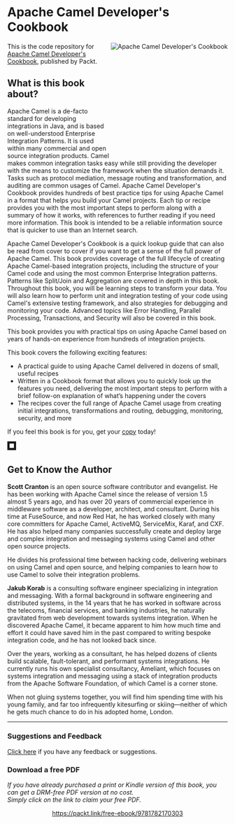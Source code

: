 # Apache Camel Developer's Cookbook 

<a href="https://prod.packtpub.com/in/application-development/apache-camel-developers-cookbook?utm_source=github&utm_medium=repository&utm_campaign=9781782170303">  <img src="https://prod.packtpub.com/media/catalog/product/cache/e4d64343b1bc593f1c5348fe05efa4a6/0/3/0303en20camel20cookbook.jpg" alt="Apache Camel Developer's Cookbook" height="256px" align="right"></a>

This is the code repository for [Apache Camel Developer's Cookbook](https://prod.packtpub.com/in/application-development/apache-camel-developers-cookbook?utm_source=github&utm_medium=repository&utm_campaign=9781782170303), published by Packt.


## What is this book about?
Apache Camel is a de-facto standard for developing integrations in Java, and is based on well-understood Enterprise Integration Patterns. It is used within many commercial and open source integration products. Camel makes common integration tasks easy while still providing the developer with the means to customize the framework when the situation demands it. Tasks such as protocol mediation, message routing and transformation, and auditing are common usages of Camel. Apache Camel Developer's Cookbook provides hundreds of best practice tips for using Apache Camel in a format that helps you build your Camel projects. Each tip or recipe provides you with the most important steps to perform along with a summary of how it works, with references to further reading if you need more information. This book is intended to be a reliable information source that is quicker to use than an Internet search. 

Apache Camel Developer's Cookbook is a quick lookup guide that can also be read from cover to cover if you want to get a sense of the full power of Apache Camel. This book provides coverage of the full lifecycle of creating Apache Camel-based integration projects, including the structure of your Camel code and using the most common Enterprise Integration patterns. Patterns like Split/Join and Aggregation are covered in depth in this book. Throughout this book, you will be learning steps to transform your data. You will also learn how to perform unit and integration testing of your code using Camel's extensive testing framework, and also strategies for debugging and monitoring your code. Advanced topics like Error Handling, Parallel Processing, Transactions, and Security will also be covered in this book. 

This book provides you with practical tips on using Apache Camel based on years of hands-on experience from hundreds of integration projects.

This book covers the following exciting features:

* A practical guide to using Apache Camel delivered in dozens of small, useful recipes
* Written in a Cookbook format that allows you to quickly look up the features you need, delivering the most important steps to perform with a brief follow-on explanation of what’s happening under the covers
* The recipes cover the full range of Apache Camel usage from creating initial integrations, transformations and routing, debugging, monitoring, security, and more

If you feel this book is for you, get your [copy](https://www.amazon.com/dp/1782170308) today!

<a href="https://www.packtpub.com/?utm_source=github&utm_medium=banner&utm_campaign=GitHubBanner"><img src="https://raw.githubusercontent.com/PacktPublishing/GitHub/master/GitHub.png" 
alt="https://www.packtpub.com/" border="5" /></a>



## Get to Know the Author
**Scott Cranton** is an open source software contributor and evangelist. He has been working with Apache Camel since the release of version 1.5 almost 5 years ago, and has over 20 years of commercial experience in middleware software as a developer, architect, and consultant. During his time at FuseSource, and now Red Hat, he has worked closely with many core committers for Apache Camel, ActiveMQ, ServiceMix, Karaf, and CXF. He has also helped many companies successfully create and deploy large and complex integration and messaging systems using Camel and other open source projects.

He divides his professional time between hacking code, delivering webinars on using Camel and open source, and helping companies to learn how to use Camel to solve their integration problems.

**Jakub Korab** is a consulting software engineer specializing in integration and messaging. With a formal background in software engineering and distributed systems, in the 14 years that he has worked in software across the telecoms, financial services, and banking industries, he naturally gravitated from web development towards systems integration. When he discovered Apache Camel, it became apparent to him how much time and effort it could have saved him in the past compared to writing bespoke integration code, and he has not looked back since.

Over the years, working as a consultant, he has helped dozens of clients build scalable, fault-tolerant, and performant systems integrations. He currently runs his own specialist consultancy, Ameliant, which focuses on systems integration and messaging using a stack of integration products from the Apache Software Foundation, of which Camel is a corner stone.

When not gluing systems together, you will find him spending time with his young family, and far too infrequently kitesurfing or skiing—neither of which he gets much chance to do in his adopted home, London.


****


### Suggestions and Feedback
[Click here](https://docs.google.com/forms/d/e/1FAIpQLSdy7dATC6QmEL81FIUuymZ0Wy9vH1jHkvpY57OiMeKGqib_Ow/viewform) if you have any feedback or suggestions.


### Download a free PDF

 <i>If you have already purchased a print or Kindle version of this book, you can get a DRM-free PDF version at no cost.<br>Simply click on the link to claim your free PDF.</i>
<p align="center"> <a href="https://packt.link/free-ebook/9781782170303">https://packt.link/free-ebook/9781782170303 </a> </p>